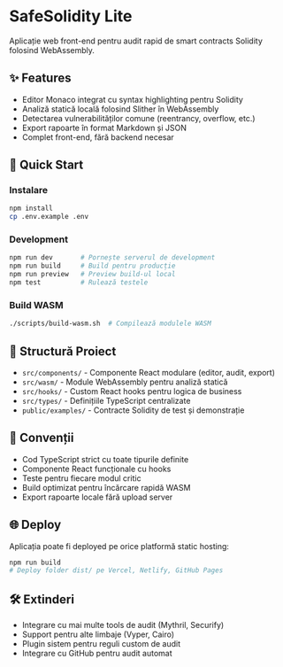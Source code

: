 # SafeSolidity Lite

Aplicație web front-end pentru audit rapid de smart contracts Solidity folosind WebAssembly.

## ✨ Features

- Editor Monaco integrat cu syntax highlighting pentru Solidity
- Analiză statică locală folosind Slither în WebAssembly
- Detectarea vulnerabilităților comune (reentrancy, overflow, etc.)
- Export rapoarte în format Markdown și JSON
- Complet front-end, fără backend necesar

## 🚀 Quick Start

### Instalare

```bash
npm install
cp .env.example .env
```

### Development

```bash
npm run dev       # Pornește serverul de development
npm run build     # Build pentru producție
npm run preview   # Preview build-ul local
npm test          # Rulează testele
```

### Build WASM

```bash
./scripts/build-wasm.sh  # Compilează modulele WASM
```

## 📁 Structură Proiect

- `src/components/` - Componente React modulare (editor, audit, export)
- `src/wasm/` - Module WebAssembly pentru analiză statică
- `src/hooks/` - Custom React hooks pentru logica de business
- `src/types/` - Definițiile TypeScript centralizate
- `public/examples/` - Contracte Solidity de test și demonstrație

## 🔧 Convenții

- Cod TypeScript strict cu toate tipurile definite
- Componente React funcționale cu hooks
- Teste pentru fiecare modul critic
- Build optimizat pentru încărcare rapidă WASM
- Export rapoarte locale fără upload server

## 🌐 Deploy

Aplicația poate fi deployed pe orice platformă static hosting:

```bash
npm run build
# Deploy folder dist/ pe Vercel, Netlify, GitHub Pages
```

## 🛠️ Extinderi

- Integrare cu mai multe tools de audit (Mythril, Securify)
- Support pentru alte limbaje (Vyper, Cairo)
- Plugin sistem pentru reguli custom de audit
- Integrare cu GitHub pentru audit automat
